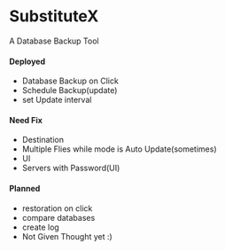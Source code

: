# SubstituteX
A Database Backup Tool  
#### Deployed
- Database Backup on Click
- Schedule Backup(update)
- set Update interval
#### Need Fix
- Destination
- Multiple Flies while mode is Auto Update(sometimes)
- UI
- Servers with Password(UI)  
#### Planned  
- restoration on click
- compare databases
- create log
- Not Given Thought yet :)

